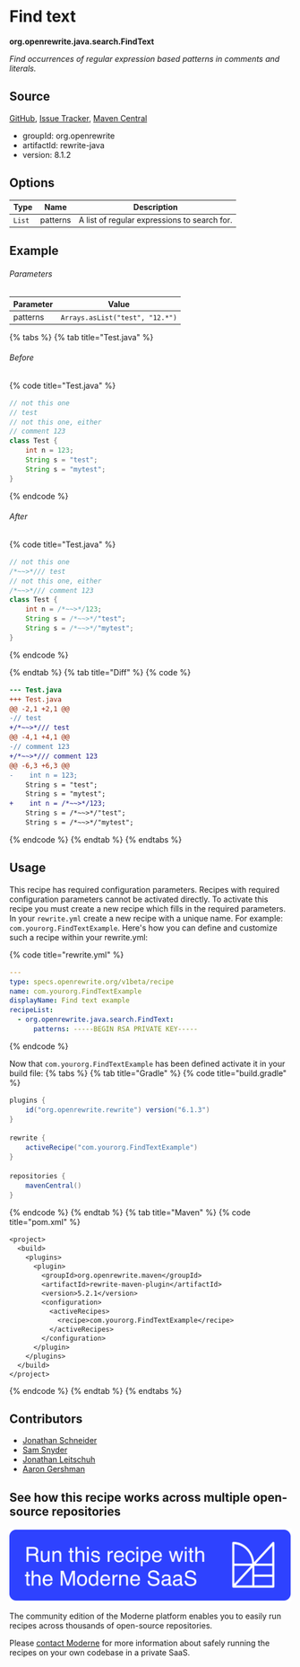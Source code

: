 # Find text

**org.openrewrite.java.search.FindText**

_Find occurrences of regular expression based patterns in comments and literals._

## Source

[GitHub](https://github.com/openrewrite/rewrite/blob/main/rewrite-java/src/main/java/org/openrewrite/java/search/FindText.java), [Issue Tracker](https://github.com/openrewrite/rewrite/issues), [Maven Central](https://central.sonatype.com/artifact/org.openrewrite/rewrite-java/8.1.2/jar)

* groupId: org.openrewrite
* artifactId: rewrite-java
* version: 8.1.2

## Options

| Type | Name | Description |
| -- | -- | -- |
| `List` | patterns | A list of regular expressions to search for. |

## Example

###### Parameters
| Parameter | Value |
| -- | -- |
|patterns|`Arrays.asList("test", "12.*")`|


{% tabs %}
{% tab title="Test.java" %}

###### Before
{% code title="Test.java" %}
```java
// not this one
// test
// not this one, either
// comment 123
class Test {
    int n = 123;
    String s = "test";
    String s = "mytest";
}
```
{% endcode %}

###### After
{% code title="Test.java" %}
```java
// not this one
/*~~>*/// test
// not this one, either
/*~~>*/// comment 123
class Test {
    int n = /*~~>*/123;
    String s = /*~~>*/"test";
    String s = /*~~>*/"mytest";
}
```
{% endcode %}

{% endtab %}
{% tab title="Diff" %}
{% code %}
```diff
--- Test.java
+++ Test.java
@@ -2,1 +2,1 @@
-// test
+/*~~>*/// test
@@ -4,1 +4,1 @@
-// comment 123
+/*~~>*/// comment 123
@@ -6,3 +6,3 @@
-    int n = 123;
    String s = "test";
    String s = "mytest";
+    int n = /*~~>*/123;
    String s = /*~~>*/"test";
    String s = /*~~>*/"mytest";
```
{% endcode %}
{% endtab %}
{% endtabs %}


## Usage

This recipe has required configuration parameters. Recipes with required configuration parameters cannot be activated directly. To activate this recipe you must create a new recipe which fills in the required parameters. In your `rewrite.yml` create a new recipe with a unique name. For example: `com.yourorg.FindTextExample`.
Here's how you can define and customize such a recipe within your rewrite.yml:

{% code title="rewrite.yml" %}
```yaml
---
type: specs.openrewrite.org/v1beta/recipe
name: com.yourorg.FindTextExample
displayName: Find text example
recipeList:
  - org.openrewrite.java.search.FindText:
      patterns: -----BEGIN RSA PRIVATE KEY-----
```
{% endcode %}

Now that `com.yourorg.FindTextExample` has been defined activate it in your build file:
{% tabs %}
{% tab title="Gradle" %}
{% code title="build.gradle" %}
```groovy
plugins {
    id("org.openrewrite.rewrite") version("6.1.3")
}

rewrite {
    activeRecipe("com.yourorg.FindTextExample")
}

repositories {
    mavenCentral()
}
```
{% endcode %}
{% endtab %}
{% tab title="Maven" %}
{% code title="pom.xml" %}
```markup
<project>
  <build>
    <plugins>
      <plugin>
        <groupId>org.openrewrite.maven</groupId>
        <artifactId>rewrite-maven-plugin</artifactId>
        <version>5.2.1</version>
        <configuration>
          <activeRecipes>
            <recipe>com.yourorg.FindTextExample</recipe>
          </activeRecipes>
        </configuration>
      </plugin>
    </plugins>
  </build>
</project>
```
{% endcode %}
{% endtab %}
{% endtabs %}

## Contributors
* [Jonathan Schneider](jkschneider@gmail.com)
* [Sam Snyder](sam@moderne.io)
* [Jonathan Leitschuh](jonathan.leitschuh@gmail.com)
* [Aaron Gershman](aegershman@gmail.com)


## See how this recipe works across multiple open-source repositories

[![Moderne Link Image](/.gitbook/assets/ModerneRecipeButton.png)](https://public.moderne.io/recipes/org.openrewrite.java.search.FindText)

The community edition of the Moderne platform enables you to easily run recipes across thousands of open-source repositories.

Please [contact Moderne](https://moderne.io/product) for more information about safely running the recipes on your own codebase in a private SaaS.
